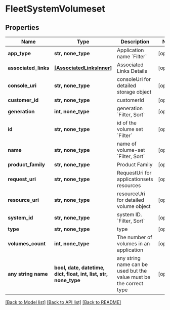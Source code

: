 # FleetSystemVolumeset


## Properties
Name | Type | Description | Notes
------------ | ------------- | ------------- | -------------
**app_type** | **str, none_type** | Application name &#x60;Filter&#x60; | [optional] 
**associated_links** | [**[AssociatedLinksInner]**](AssociatedLinksInner.md) | Associated Links Details | [optional] 
**console_uri** | **str, none_type** | consoleUri for detailed storage object | [optional] 
**customer_id** | **str, none_type** | customerId | [optional] 
**generation** | **int, none_type** | generation &#x60;Filter, Sort&#x60; | [optional] 
**id** | **str, none_type** | id of the volume set &#x60;Filter&#x60; | [optional] 
**name** | **str, none_type** | name of volume-set &#x60;Filter, Sort&#x60; | [optional] 
**product_family** | **str, none_type** | Product Family | [optional] 
**request_uri** | **str, none_type** | RequestUri for applicationsets resources | [optional] 
**resource_uri** | **str, none_type** | resourceUri for detailed volume object | [optional] 
**system_id** | **str, none_type** | system ID. &#x60;Filter, Sort&#x60; | [optional] 
**type** | **str, none_type** | type | [optional] 
**volumes_count** | **int, none_type** | The number of volumes in an application | [optional] 
**any string name** | **bool, date, datetime, dict, float, int, list, str, none_type** | any string name can be used but the value must be the correct type | [optional]

[[Back to Model list]](../README.md#documentation-for-models) [[Back to API list]](../README.md#documentation-for-api-endpoints) [[Back to README]](../README.md)


